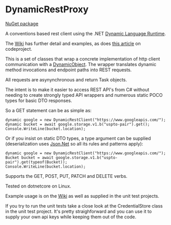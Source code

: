 DynamicRestProxy
================
[NuGet package](https://www.nuget.org/packages/DynamicRestClient/)

A conventions based rest client using the .NET [Dynamic Language Runtime](http://msdn.microsoft.com/en-us/library/dd233052(v=vs.110).aspx). 

The [Wiki](https://github.com/dkackman/DynamicRestProxy/wiki) has further detail and examples, as does [this article](http://www.codeproject.com/Articles/762189/A-Dynamic-Rest-Client-Proxy-with-the-DLR) on codeproject.

This is a set of classes that wrap a concrete implementation of http client communication with a [DynamicObject](http://msdn.microsoft.com/en-us/library/system.dynamic.dynamicobject(v=vs.110).aspx). The wrapper translates dynamic method invocations and endpoint paths into REST requests. 

All requests are asynynchronous and return Task objects.

The intent is to make it easier to access REST API's from C# without needing to create strongly typed API wrappers and numerous static POCO types for basic DTO responses. 

So a GET statement can be as simple as:

    dynamic google = new DynamicRestClient("https://www.googleapis.com/");
    dynamic bucket = await google.storage.v1.b("uspto-pair").get();
    Console.WriteLine(bucket.location);

Or if you insist on static DTO types, a type argument can be supplied (deserialization uses [Json.Net](http://json.codeplex.com/) so all its rules and patterns apply):

    dynamic google = new DynamicRestClient("https://www.googleapis.com/");
    Bucket bucket = await google.storage.v1.b("uspto-pair").get(typeof(Bucket));
    Console.WriteLine(bucket.location);

Supports the GET, POST, PUT, PATCH and DELETE verbs.

Tested on dotnetcore on Linux.

Example usage is on the [Wiki](https://github.com/dkackman/DynamicRestProxy/wiki) as well as supplied in the unit test projects.

If you try to run the unit tests take a close look at the CredentialStore class in the unit test project. It's pretty straighforward and you can use it to supply your own api keys while keeping them out of the code.


